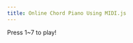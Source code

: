 ```yaml
---
title: Online Chord Piano Using MIDI.js
---
```

<script src="https://cdn.jsdelivr.net/npm/midi.js@0.3.1/lib/midi.min.js"></script>
<script>
MIDI.loadPlugin({
  soundfontUrl: '/static/soundfont/',
})
var lastRootNote = null
window.onkeydown = function(event) {
  if (event.repeat) {
    return
  }
  
  var which = event.keyCode || event.which
  if (which >= 49 && which <= 55) {
    var rootNote = [60, 62, 64, 65, 67, 57, 59][which - 49]
    if (event.shiftKey) {
      rootNote -= 12
    }

    var minor = false
    if ([2, 4, 9].indexOf(rootNote % 12) !== -1) {
      minor = true;
    }
    var notes = [rootNote, rootNote + (minor ? 3 : 4), rootNote + 7]
    if (lastRootNote !== rootNote) {
      notes.push(rootNote - 12)
    }
    lastRootNote = rootNote
    MIDI.chordOn(0, notes, 127, 0)
  }
}
</script>
Press 1~7 to play!
